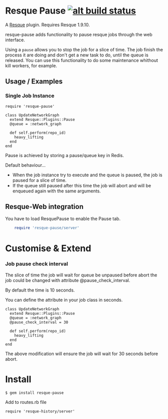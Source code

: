 # Resque Pause [![alt build status][1]][2]

[1]: https://secure.travis-ci.org/wandenberg/resque-pause.png
[2]: http://travis-ci.org/#!/wandenberg/resque-pause


A [Resque][rq] plugin. Requires Resque 1.9.10.

resque-pause adds functionality to pause resque jobs through the web interface.

Using a `pause` allows you to stop the job for a slice of time.
The job finish the process it are doing and don't get a new task to do,
until the queue is released.
You can use this functionality to do some maintenance whithout kill workers, for example.

Usage / Examples
----------------

### Single Job Instance

    require 'resque-pause'

    class UpdateNetworkGraph
      extend Resque::Plugins::Pause
      @queue = :network_graph

      def self.perform(repo_id)
        heavy_lifting
      end
    end

Pause is achieved by storing a pause/queue key in Redis.

Default behaviour...

* When the job instance try to execute and the queue is paused, the job is paused for a slice of time.
* If the queue still paused after this time the job will abort and will be enqueued again with the same arguments.


Resque-Web integration
----------------------

You have to load ResquePause to enable the Pause tab.

```ruby
    require 'resque-pause/server'
```

Customise & Extend
==================

### Job pause check interval

The slice of time the job will wait for queue be unpaused before abort the job
could be changed with attribute @pause_check_interval.

By default the time is 10 seconds.

You can define the attribute in your job class in seconds.

    class UpdateNetworkGraph
      extend Resque::Plugins::Pause
      @queue = :network_graph
      @pause_check_interval = 30

      def self.perform(repo_id)
        heavy_lifting
      end
    end

The above modification will ensure the job will wait for 30 seconds before abort.


Install
=======

    $ gem install resque-pause
    
Add to routes.rb file

    require 'resque-history/server'
[rq]: http://github.com/defunkt/resque